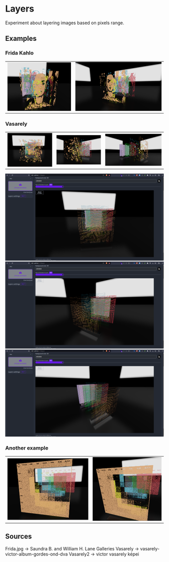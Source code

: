 # Layers

Experiment about layering images based on pixels range.

## Examples

### Frida Kahlo

<table>
  <tr>
    <td>
      <img src="./Examples/frida1.png" alt="frida1" />      
    </td>
    <td>      
      <img src="./Examples/frida2.png"  alt="frida2"/>
    </td>
  </tr>
</table>

### Vasarely

<table>
  <tr>
    <td>
      <img src="./Examples/vasarely1.png" alt="vaseraly" />      
    </td>
    <td>      
      <img src="./Examples/vasarely1-2.png"  alt="vasarely1-2"/>
    </td>
    <td>      
      <img src="./Examples/vasarely1-3.png"  alt="vasarely1-3"/>
    </td>
  </tr>
</table>

<img src="./Examples/vasarely2.png" alt="vaseraly2" />      
<img src="./Examples/vasarely2-2.png"  alt="vasarely2-2"/>
<img src="./Examples/vasarely2-3.png"  alt="vasarely2-3"/>


### Another example

<table>
  <tr>
    <td>
      <img src="./Examples/pourcentageDePoint.png" alt="anotherExample" />      
    </td>
    <td>      
      <img src="./Examples/pourcentageDePoint2.png"  alt="anotherExample2"/>
    </td>
  </tr>
</table>


## Sources
Frida.jpg -> Saundra B. and William H. Lane Galleries
Vasarely -> vasarely-victor-album-gordes-ond-dva
Vasarely2 -> victor vasarely képei
